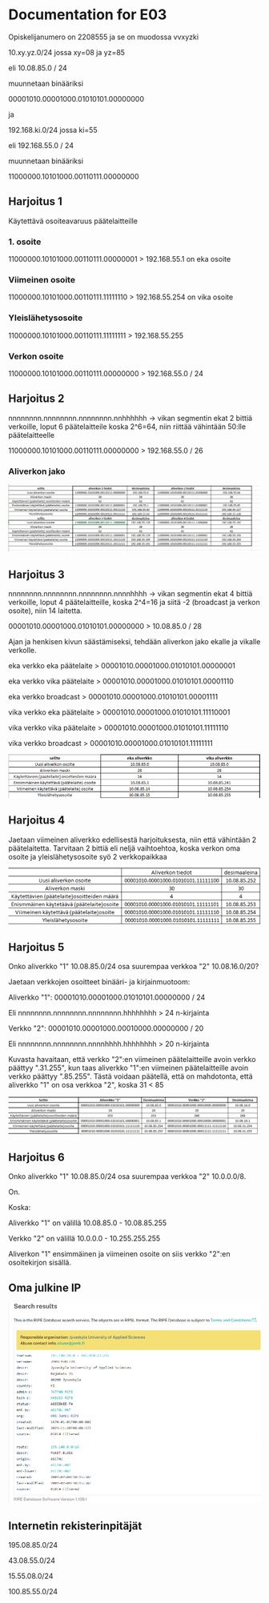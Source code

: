 # Documentation for E03

Opiskelijanumero on 2208555 ja se on muodossa vvxyzki

10.xy.yz.0/24 jossa xy=08 ja yz=85

eli 10.08.85.0 / 24

muunnetaan binääriksi

00001010.00001000.01010101.00000000

ja

192.168.ki.0/24 jossa ki=55

eli 192.168.55.0 / 24

muunnetaan binääriksi

11000000.10101000.00110111.00000000

## Harjoitus 1

Käytettävä osoiteavaruus päätelaitteille

### 1. osoite

11000000.10101000.00110111.00000001 > 192.168.55.1 on eka osoite

### Viimeinen osoite

11000000.10101000.00110111.11111110 > 192.168.55.254 on vika osoite

### Yleislähetysosoite

11000000.10101000.00110111.11111111 > 192.168.55.255

### Verkon osoite

11000000.10101000.00110111.00000000 > 192.168.55.0 / 24

## Harjoitus 2

nnnnnnnn.nnnnnnnn.nnnnnnnn.nnhhhhhh -> vikan segmentin ekat 2 bittiä verkoille, loput 6 päätelaitteile koska 2^6=64, niin riittää vähintään 50:lle päätelaitteelle

11000000.10101000.00110111.00000000 > 192.168.55.0 / 26

### Aliverkon jako

![verkon jako](documentation/E03/verkonjako.PNG)

## Harjoitus 3

nnnnnnnn.nnnnnnnn.nnnnnnnn.nnnnhhhh -> vikan segmentin ekat 4 bittiä verkoille, loput 4 päätelaitteille, koska 2^4=16 ja siitä -2 (broadcast ja verkon osoite), niin 14 laitetta.

00001010.00001000.01010101.00000000 > 10.08.85.0 / 28

Ajan ja henkisen kivun säästämiseksi, tehdään aliverkon jako ekalle ja vikalle verkolle.

eka verkko eka päätelaite > 00001010.00001000.01010101.00000001

eka verkko vika päätelaite > 00001010.00001000.01010101.00001110

eka verkko broadcast > 00001010.00001000.01010101.00001111

vika verkko eka päätelaite > 00001010.00001000.01010101.11110001

vika verkko vika päätelaite > 00001010.00001000.01010101.11111110

vika verkko broadcast > 00001010.00001000.01010101.11111111

![verkon jako](documentation/E03/harj3verkjak.PNG)

## Harjoitus 4

Jaetaan viimeinen aliverkko edellisestä harjoituksesta, niin että vähintään 2 päätelaitetta. Tarvitaan 2 bittiä eli neljä vaihtoehtoa, koska verkon oma osoite ja yleislähetysosoite syö 2 verkkopaikkaa

![Pieni aliverkko](documentation/E03/Aliverkko.PNG)

## Harjoitus 5

Onko aliverkko "1" 10.08.85.0/24 osa suurempaa verkkoa "2" 10.08.16.0/20?

Jaetaan verkkojen osoitteet binääri- ja kirjainmuotoom:

Aliverkko "1": 00001010.00001000.01010101.00000000 / 24

Eli nnnnnnnn.nnnnnnnn.nnnnnnnn.hhhhhhhh > 24 n-kirjainta

Verkko "2": 00001010.00001000.00010000.00000000 / 20

Eli nnnnnnnn.nnnnnnnn.nnnnhhhh.hhhhhhhh > 20 n-kirjainta

Kuvasta havaitaan, että verkko "2":en viimeinen päätelaitteille avoin verkko päättyy ".31.255", kun taas aliverkko "1":en viimeinen päätelaitteille avoin verkko päättyy ".85.255". Tästä voidaan päätellä, että on mahdotonta, että aliverkko "1" on osa verkkoa "2", koska 31 < 85

![Pieni ja iso aliverkko](documentation/E03/isopieniverkko.PNG)

## Harjoitus 6

Onko aliverkko "1" 10.08.85.0/24 osa suurempaa verkkoa "2" 10.0.0.0/8. 

On.

Koska:

Aliverkko "1" on välillä 10.08.85.0 - 10.08.85.255

Verkko "2" on välillä 10.0.0.0 - 10.255.255.255

Aliverkon "1" ensimmäinen ja viimeinen osoite on siis verkko "2":en osoitekirjon sisällä.

## Oma julkine IP

![RIPE haun tulokset](documentation/E03/ripetulokset.PNG)

## Internetin rekisterinpitäjät

195.08.85.0/24

43.08.55.0/24

15.55.08.0/24

100.85.55.0/24